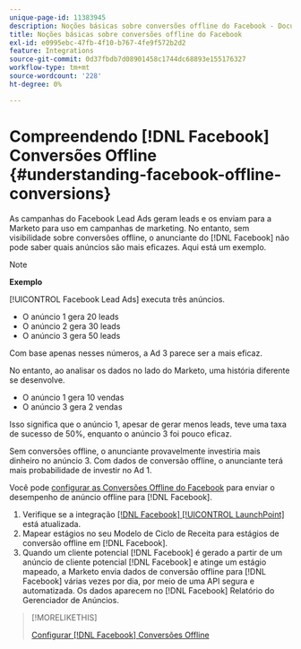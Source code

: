 ```yaml
---
unique-page-id: 11383945
description: Noções básicas sobre conversões offline do Facebook - Documentação do Marketo - Documentação do produto
title: Noções básicas sobre conversões offline do Facebook
exl-id: e0995ebc-47fb-4f10-b767-4fe9f572b2d2
feature: Integrations
source-git-commit: 0d37fbdb7d08901458c1744dc68893e155176327
workflow-type: tm+mt
source-wordcount: '228'
ht-degree: 0%

---
```


# Compreendendo [!DNL Facebook] Conversões Offline {#understanding-facebook-offline-conversions}

As campanhas do Facebook Lead Ads geram leads e os enviam para a Marketo para uso em campanhas de marketing. No entanto, sem visibilidade sobre conversões offline, o anunciante do [!DNL Facebook] não pode saber quais anúncios são mais eficazes. Aqui está um exemplo.

>[!NOTE]
>
>**Exemplo**
>
>[!UICONTROL Facebook Lead Ads] executa três anúncios.
>
>* O anúncio 1 gera 20 leads
>* O anúncio 2 gera 30 leads
>* O anúncio 3 gera 50 leads
>
>Com base apenas nesses números, a Ad 3 parece ser a mais eficaz.
>
>No entanto, ao analisar os dados no lado do Marketo, uma história diferente se desenvolve.
>
>* O anúncio 1 gera 10 vendas
>* O anúncio 3 gera 2 vendas
>
>Isso significa que o anúncio 1, apesar de gerar menos leads, teve uma taxa de sucesso de 50%, enquanto o anúncio 3 foi pouco eficaz.
>
>Sem conversões offline, o anunciante provavelmente investiria mais dinheiro no anúncio 3. Com dados de conversão offline, o anunciante terá mais probabilidade de investir no Ad 1.

Você pode [configurar as Conversões Offline do Facebook](/help/marketo/product-docs/demand-generation/facebook/set-up-facebook-offline-conversions.md) para enviar o desempenho de anúncio offline para [!DNL Facebook].

1. Verifique se a integração [[!DNL Facebook] [!UICONTROL LaunchPoint]](/help/marketo/product-docs/demand-generation/ad-network-integrations/add-facebook-custom-audiences-as-a-launchpoint-service.md) está atualizada.
1. Mapear estágios no seu Modelo de Ciclo de Receita para estágios de conversão offline em [!DNL Facebook].
1. Quando um cliente potencial [!DNL Facebook] é gerado a partir de um anúncio de cliente potencial [!DNL Facebook] e atinge um estágio mapeado, a Marketo envia dados de conversão offline para [!DNL Facebook] várias vezes por dia, por meio de uma API segura e automatizada. Os dados aparecem no [!DNL Facebook] Relatório do Gerenciador de Anúncios.

>[!MORELIKETHIS]
>
>[Configurar [!DNL Facebook] Conversões Offline](/help/marketo/product-docs/demand-generation/facebook/set-up-facebook-offline-conversions.md)
